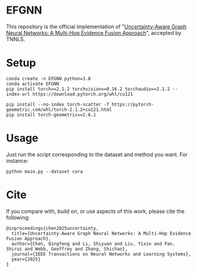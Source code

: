 # EFGNN
This repository is the official implementation of "[Uncertainty-Aware Graph Neural Networks: A Multi-Hop Evidence Fusion Approach](https://arxiv.org/abs/2506.13083)", accepted by TNNLS.

# Setup
```js/java/c#/text
conda create -n EFGNN python=3.8
conda activate EFGNN
pip install torch==2.1.2 torchvision==0.16.2 torchaudio==2.1.2 --index-url https://download.pytorch.org/whl/cu121

pip install --no-index torch-scatter -f https://pytorch-geometric.com/whl/torch-2.1.2+cu121.html
pip install torch-geometric==2.6.1

```

# Usage
Just run the script corresponding to the dataset and method you want. For instance:

```js/java/c#/text
python main.py --dataset cora
```

# Cite
If you compare with, build on, or use aspects of this work, please cite the following:

```js/java/c#/text
@inproceedings{chen2025uncertainty,
  title={Uncertainty-Aware Graph Neural Networks: A Multi-Hop Evidence Fusion Approach},
  author={Chen, Qingfeng and Li, Shiyuan and Liu, Yixin and Pan, Shirui and Webb, Geoffrey and Zhang, Shichao},
  journal={IEEE Transactions on Neural Networks and Learning Systems},
  year={2025}
}
```

